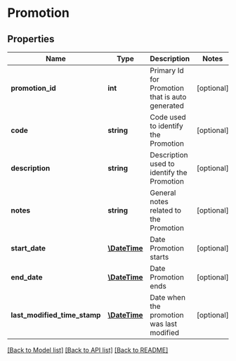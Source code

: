 # Promotion

## Properties
Name | Type | Description | Notes
------------ | ------------- | ------------- | -------------
**promotion_id** | **int** | Primary Id for Promotion that is auto generated | [optional] 
**code** | **string** | Code used to identify the Promotion | [optional] 
**description** | **string** | Description used to identify the Promotion | [optional] 
**notes** | **string** | General notes related to the Promotion | [optional] 
**start_date** | [**\DateTime**](\DateTime.md) | Date Promotion starts | [optional] 
**end_date** | [**\DateTime**](\DateTime.md) | Date Promotion ends | [optional] 
**last_modified_time_stamp** | [**\DateTime**](\DateTime.md) | Date when the promotion was last modified | [optional] 

[[Back to Model list]](../../README.md#documentation-for-models) [[Back to API list]](../../README.md#documentation-for-api-endpoints) [[Back to README]](../../README.md)

